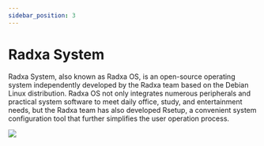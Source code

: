 ```yaml
---
sidebar_position: 3
---
```


# Radxa System

Radxa System, also known as Radxa OS, is an open-source operating system independently developed by the Radxa team based on the Debian Linux distribution. Radxa OS not only integrates numerous peripherals and practical system software to meet daily office, study, and entertainment needs, but the Radxa team has also developed Rsetup, a convenient system configuration tool that further simplifies the user operation process.

<img src="/img/common/desktop.webp"  /><br/>

<DocCardList />
